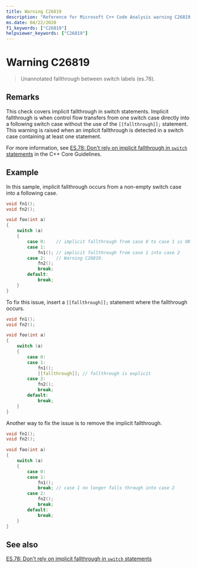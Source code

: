 ```yaml
---
title: Warning C26819
description: "Reference for Microsoft C++ Code Analysis warning C26819 in Visual Studio."
ms.date: 04/22/2020
f1_keywords: ["C26819"]
helpviewer_keywords: ["C26819"]
---
```

# Warning C26819

> Unannotated fallthrough between switch labels (es.78).

## Remarks

This check covers implicit fallthrough in switch statements. Implicit fallthrough is when control flow transfers from one switch case directly into a following switch case without the use of the `[[fallthrough]];` statement. This warning is raised when an implicit fallthrough is detected in a switch case containing at least one statement.

For more information, see [ES.78: Don't rely on implicit fallthrough in `switch` statements](https://isocpp.github.io/CppCoreGuidelines/CppCoreGuidelines#Res-break) in the C++ Core Guidelines.

## Example

In this sample, implicit fallthrough occurs from a non-empty switch case into a following case.

```cpp
void fn1();
void fn2();

void foo(int a)
{
    switch (a)
    {
        case 0:    // implicit fallthrough from case 0 to case 1 is OK because case 0 is empty
        case 1:
            fn1(); // implicit fallthrough from case 1 into case 2
        case 2:    // Warning C26819.
            fn2();
            break;
        default:
            break;
    }
}
```

To fix this issue, insert a `[[fallthrough]];` statement where the fallthrough occurs.

```cpp
void fn1();
void fn2();

void foo(int a)
{
    switch (a)
    {
        case 0:
        case 1:
            fn1();
            [[fallthrough]]; // fallthrough is explicit
        case 2:
            fn2();
            break;
        default:
            break;
    }
}
```

Another way to fix the issue is to remove the implicit fallthrough.

```cpp
void fn1();
void fn2();

void foo(int a)
{
    switch (a)
    {
        case 0:
        case 1:
            fn1();
            break; // case 1 no longer falls through into case 2
        case 2:
            fn2();
            break;
        default:
            break;
    }
}
```

## See also

[ES.78: Don't rely on implicit fallthrough in `switch` statements](https://isocpp.github.io/CppCoreGuidelines/CppCoreGuidelines#Res-break)